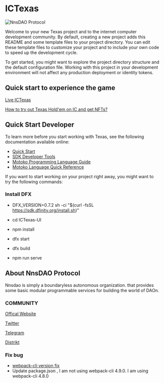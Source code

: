 # ICTexas

![NnsDAO Protocol](https://nnsdao.org/imgs/ec-logo.png)

Welcome to your new Texas project and to the internet computer development community. By default, creating a new project adds this README and some template files to your project directory. You can edit these template files to customize your project and to include your own code to speed up the development cycle.

To get started, you might want to explore the project directory structure and the default configuration file. Working with this project in your development environment will not affect any production deployment or identity tokens.

## Quick start to experience the game

[Live ICTexas](https://lm5fh-ayaaa-aaaah-aafua-cai.raw.ic0.app)

[How to try out Texas Hold'em on IC and get NFTs?](https://nnsdao.substack.com/p/how-to-try-out-texas-holdem-on-ic)

## Quick Start Developer

To learn more before you start working with Texas, see the following documentation available online:

- [Quick Start](https://sdk.dfinity.org/docs/quickstart/quickstart-intro.html)
- [SDK Developer Tools](https://sdk.dfinity.org/docs/developers-guide/sdk-guide.html)
- [Motoko Programming Language Guide](https://sdk.dfinity.org/docs/language-guide/motoko.html)
- [Motoko Language Quick Reference](https://sdk.dfinity.org/docs/language-guide/language-manual.html)

If you want to start working on your project right away, you might want to try the following commands:

### Install DFX

- DFX_VERSION=0.7.2 sh -ci "$(curl -fsSL https://sdk.dfinity.org/install.sh)"

- cd ICTexas-UI

- npm install

- dfx start

- dfx build

- npm run serve

## About NnsDAO Protocol

Nnsdao is simply a boundaryless autonomous organization. that provides some basic modular programmable services for building the world of DAOn.

### COMMUNITY

[Offical Website](https://nnsdao.org/)

[Twitter](https://twitter.com/NnsDaos)

[Telegram](https://t.me/NnsDaos)

[Distrikt](https://az5sd-cqaaa-aaaae-aaarq-cai.ic0.app/u/nnsdaos)

### Fix bug

+ [webpack-cli version fix](https://github.com/webpack/webpack-cli/issues/2990)
+ Update package.json , I am not using webpack-cli 4.9.0. I am using webpack-cli 4.8.0